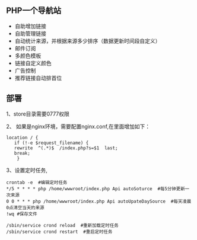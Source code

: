 ## PHP一个导航站
- 自助增加链接
- 自助管理链接
- 自动统计来源，并根据来源多少排序（数据更新时间段自定义）
- 邮件订阅
- 多颜色模板
- 链接自定义颜色
- 广告控制
- 推荐链接自动排首位

## 部署
1、store目录需要0777权限

2、 如果是nginx环境，需要配置nginx.conf,在里面增加如下：
``` ssh
location / { 
   if (!-e $request_filename) {
   rewrite  ^(.*)$  /index.php?s=$1  last;
   break;
    }
```

3、设置定时任务,
``` ssh
crontab -e  #编辑定时任务
*/5 * * * * php /home/wwwroot/index.php Api autoSoturce  #每5分钟更新一次来源
0 0 * * * php /home/wwwroot/index.php Api autoUpateDaySource  #每天凌晨0点清空当天的来源
!wq #保存文件

/sbin/service crond reload  #重新加载定时任务
/sbin/service crond restart  #重启定时任务
```